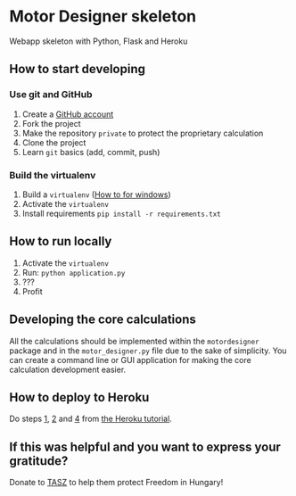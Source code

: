 # Motor Designer skeleton
Webapp skeleton with Python, Flask and Heroku

## How to start developing

### Use git and GitHub
1. Create a [GitHub account](http://github.com/)
2. Fork the project
3. Make the repository `private` to protect the proprietary calculation
4. Clone the project
5. Learn `git` basics (add, commit, push)

### Build the virtualenv
1. Build a `virtualenv` ([How to for windows](https://programwithus.com/learn-to-code/Pip-and-virtualenv-on-Windows/))
2. Activate the `virtualenv`
3. Install requirements `pip install -r requirements.txt`

## How to run locally
1. Activate the `virtualenv`
2. Run: `python application.py`
3. ???
4. Profit
  
## Developing the core calculations
All the calculations should be implemented within the `motordesigner` package and in the `motor_designer.py`
file due to the sake of simplicity.
You can create a command line or GUI application for making the core calculation development easier.

## How to deploy to Heroku
Do steps [1](https://devcenter.heroku.com/articles/getting-started-with-python), 
[2](https://devcenter.heroku.com/articles/getting-started-with-python#set-up) and
[4](https://devcenter.heroku.com/articles/getting-started-with-python#deploy-the-app)
from [the Heroku tutorial](https://devcenter.heroku.com/articles/getting-started-with-python).

## If this was helpful and you want to express your gratitude?
Donate to [TASZ](https://hclu.hu/donate) to help them protect Freedom in Hungary!

